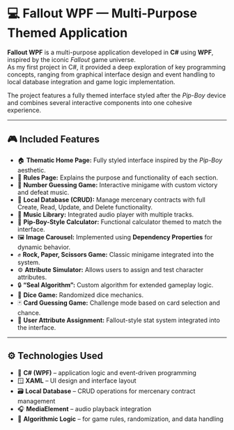 # 💻 **Fallout WPF — Multi-Purpose Themed Application**

**Fallout WPF** is a multi-purpose application developed in **C#** using **WPF**, inspired by the iconic *Fallout* game universe.  
As my first project in C#, it provided a deep exploration of key programming concepts, ranging from graphical interface design and event handling to local database integration and game logic implementation.

The project features a fully themed interface styled after the *Pip-Boy* device and combines several interactive components into one cohesive experience.

---

## 🎮 **Included Features**

- 🏠 **Thematic Home Page:** Fully styled interface inspired by the *Pip-Boy* aesthetic.  
- 📘 **Rules Page:** Explains the purpose and functionality of each section.  
- 🔢 **Number Guessing Game:** Interactive minigame with custom victory and defeat music.  
- 🧾 **Local Database (CRUD):** Manage mercenary contracts with full Create, Read, Update, and Delete functionality.  
- 🎵 **Music Library:** Integrated audio player with multiple tracks.  
- 🧮 **Pip-Boy-Style Calculator:** Functional calculator themed to match the interface.  
- 🖼️ **Image Carousel:** Implemented using **Dependency Properties** for dynamic behavior.  
- ✊ **Rock, Paper, Scissors Game:** Classic minigame integrated into the system.  
- ⚙️ **Attribute Simulator:** Allows users to assign and test character attributes.  
- 🔒 **“Seal Algorithm”:** Custom algorithm for extended gameplay logic.  
- 🎲 **Dice Game:** Randomized dice mechanics.  
- 🃏 **Card Guessing Game:** Challenge mode based on card selection and chance.  
- 💪 **User Attribute Assignment:** Fallout-style stat system integrated into the interface.  

---

## ⚙️ **Technologies Used**

- 💬 **C# (WPF)** – application logic and event-driven programming  
- 🪟 **XAML** – UI design and interface layout  
- 🗃️ **Local Database** – CRUD operations for mercenary contract management  
- 🎧 **MediaElement** – audio playback integration  
- 🧠 **Algorithmic Logic** – for game rules, randomization, and data handling 
